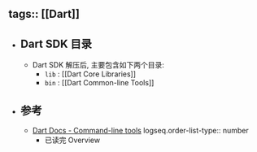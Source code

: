 tags:: [[Dart]]
---

- ## Dart SDK 目录
	- Dart SDK 解压后, 主要包含如下两个目录:
		- `lib` : [[Dart Core Libraries]]
		- `bin` : [[Dart Common-line Tools]]
- ## 参考
	- [Dart Docs - Command-line tools](https://dart.dev/tools/sdk) 
	  logseq.order-list-type:: number
		- 已读完 Overview